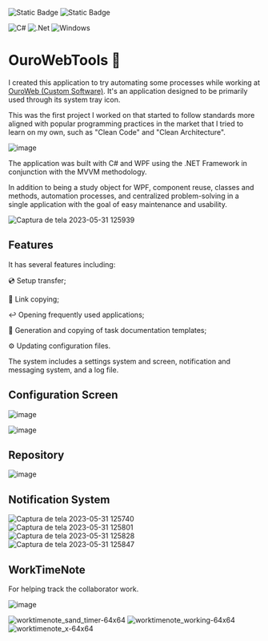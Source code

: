 <img alt="Static Badge" src="https://img.shields.io/badge/MONAMBIKE-%236c00fa?style=for-the-badge&label=MADE%20BY&labelColor=%23050505"> <img alt="Static Badge" src="https://img.shields.io/badge/CC--BY--4.0%20license-%236c00fa?style=for-the-badge&label=LICENSE&labelColor=%23050505">

![C#](https://img.shields.io/badge/c%23-%23239120.svg?style=for-the-badge&logo=csharp&logoColor=white)
![.Net](https://img.shields.io/badge/.NET-5C2D91?style=for-the-badge&logo=.net&logoColor=white)
![Windows](https://img.shields.io/badge/Windows-0078D6?style=for-the-badge&logo=windows&logoColor=white)

# OuroWebTools :toolbox:

I created this application to try automating some processes while working at [OuroWeb (Custom Software)](https://customsoftware.com.br/). It's an application designed to be primarily used through its system tray icon.

This was the first project I worked on that started to follow standards more aligned with popular programming practices in the market that I tried to learn on my own, such as "Clean Code" and "Clean Architecture".

![image](https://user-images.githubusercontent.com/35270174/212320230-8fafd3d7-058f-428f-a07b-e4d59611036b.png)


The application was built with C# and WPF using the .NET Framework in conjunction with the MVVM methodology.

In addition to being a study object for WPF, component reuse, classes and methods, automation processes, and centralized problem-solving in a single application with the goal of easy maintenance and usability.

![Captura de tela 2023-05-31 125939](https://github.com/monambike/ouroweb-tools/assets/35270174/b142495f-6de0-4b8c-aa65-03cd8486b2d6)

## Features

It has several features including:

:cd: Setup transfer;

:link: Link copying;

:leftwards_arrow_with_hook: Opening frequently used applications;

:pencil: Generation and copying of task documentation templates;

:gear: Updating configuration files.

The system includes a settings system and screen, notification and messaging system, and a log file.

## Configuration Screen

![image](https://user-images.githubusercontent.com/35270174/197627760-c5237a7f-c29f-4188-af0d-427a8c2bba86.png)

![image](https://user-images.githubusercontent.com/35270174/197627788-03e4e23a-85b1-479c-93fb-5bc030f89077.png)

## Repository

![image](https://user-images.githubusercontent.com/35270174/197628165-523ccfe2-b004-44a8-8bcc-9a6d6306d0f9.png)

## Notification System

![Captura de tela 2023-05-31 125740](https://github.com/monambike/ouroweb-tools/assets/35270174/272cf08b-398a-4e81-85b0-64c8c3bbf918)
![Captura de tela 2023-05-31 125801](https://github.com/monambike/ouroweb-tools/assets/35270174/8f1fb199-e2d5-4593-85a5-0d6fa0d6b860)
![Captura de tela 2023-05-31 125828](https://github.com/monambike/ouroweb-tools/assets/35270174/bee8f10d-2859-4734-8dbf-6c11c4870b95)
![Captura de tela 2023-05-31 125847](https://github.com/monambike/ouroweb-tools/assets/35270174/5e31b87e-52b3-4a98-bd69-4fbec9bacc97)


## WorkTimeNote

For helping track the collaborator work.

![image](https://github.com/monambike/ourowebtools/assets/35270174/6f241587-e858-4dba-ac3c-b8c469c8bb5b)

![worktimenote_sand_timer-64x64](https://github.com/monambike/ourowebtools/assets/35270174/dd603993-2fba-40c4-b692-4ae5e6b49ff6)
![worktimenote_working-64x64](https://github.com/monambike/ourowebtools/assets/35270174/2814e02c-1a9c-42c2-9729-b46f0e451617)
![worktimenote_x-64x64](https://github.com/monambike/ourowebtools/assets/35270174/9a0a8151-c739-457e-ba6e-6e52ad015467)
